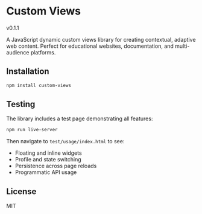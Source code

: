 # Custom Views

v0.1.1

A JavaScript dynamic custom views library for creating contextual, adaptive web content. Perfect for educational websites, documentation, and multi-audience platforms.

## Installation

```bash
npm install custom-views
```

## Testing

The library includes a test page demonstrating all features:

```bash
npm run live-server
```

Then navigate to `test/usage/index.html` to see:
- Floating and inline widgets
- Profile and state switching
- Persistence across page reloads
- Programmatic API usage

## License

MIT